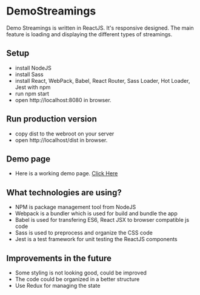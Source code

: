# DemoStreamings
Demo Streamings is written in ReactJS. It's responsive designed. The main feature is loading and displaying the different types of streamings.

## Setup
* install NodeJS
* install Sass 
* install React, WebPack, Babel, React Router, Sass Loader, Hot Loader, Jest with npm
* run npm start
* open http://localhost:8080 in browser.

## Run production version
* copy dist to the webroot on your server
* open http://localhost/dist in browser.

## Demo page
* Here is a working demo page. [Click Here](https://www.itvsn.com.au/php_apps/test/uploader/dist)

## What technologies are using?
* NPM is package management tool from NodeJS
* Webpack is a bundler which is used for build and bundle the app
* Babel is used for transfering ES6, React JSX to browser compatible js code
* Sass is used to preprocess and organize the CSS code
* Jest is a test framework for unit testing the ReactJS components

## Improvements in the future
* Some styling is not looking good, could be improved
* The code could be organized in a better structure
* Use Redux for managing the state
